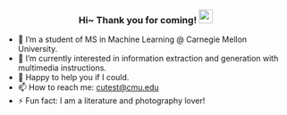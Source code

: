 
<h3 align="center">
    Hi~ Thank you for coming!
    <img src="https://media.giphy.com/media/hvRJCLFzcasrR4ia7z/giphy.gif" width="25px">
</h3>
</h3>

- 🔭 I’m a student of MS in Machine Learning @ Carnegie Mellon University.
- 🌱 I’m currently interested in information extraction and generation with multimedia instructions.
- 💬 Happy to help you if I could.
- 📫 How to reach me: cutest@cmu.edu
- ⚡ Fun fact: I am a literature and photography lover!
